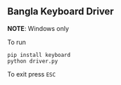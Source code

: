 Bangla Keyboard Driver
---

**NOTE**: Windows only

To run
```
pip install keyboard
python driver.py
```

To exit press `ESC`
